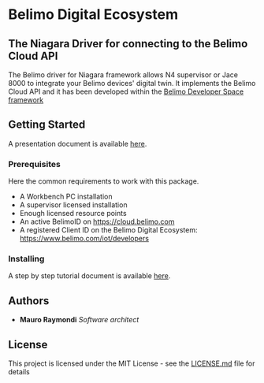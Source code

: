 # Belimo Digital Ecosystem

## The Niagara Driver for connecting to the Belimo Cloud API

The Belimo driver for Niagara framework allows N4 supervisor or Jace 8000 to integrate your Belimo devices' digital twin.
It implements the Belimo Cloud API and it has been developed within the [Belimo Developer Space framework](https://www.belimo.com/iot/developers)

## Getting Started

A presentation document is available [here](_documentation/NiagaraBelimoConnectorPage.pdf).

### Prerequisites

Here the common requirements to work with this package.
- A Workbench PC installation
- A supervisor licensed installation
- Enough licensed resource points
- An active BelimoID on https://cloud.belimo.com
- A registered Client ID on the Belimo Digital Ecosystem: https://www.belimo.com/iot/developers

### Installing

A step by step tutorial document is available [here](_documentation/NiagaraBelimoConnectorTutorial.pdf).


## Authors

* **Mauro Raymondi** *Software architect*

## License

This project is licensed under the MIT License - see the [LICENSE.md](LICENSE.md) file for details


